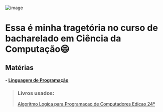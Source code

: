 ![image](https://user-images.githubusercontent.com/13167954/110192830-57f1b680-7e0f-11eb-8ea5-144ad3d13e46.png)

# Essa é minha tragetória no curso de bacharelado em Ciência da Computação😄

## Matérias

#### - [Linguagem de Programação](https://github.com/andrrff/CC/tree/main/Linguagem-de-Programa%C3%A7%C3%A3o)
> ### Livros usados: 
> [Algoritmo Logica para Programacao de Computadores Edicao 24º](https://github.com/andrrff/CC/files/6094571/algoritmo_.Logica.para.programacao.de.computadores.edicao24.pdf.pdf)

